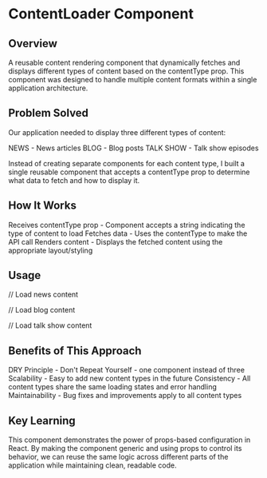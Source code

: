 # ContentLoader Component

## Overview

A reusable content rendering component that dynamically fetches and displays different types of content based on the contentType prop. This component was designed to handle multiple content formats within a single application architecture.

## Problem Solved

Our application needed to display three different types of content:

NEWS - News articles
BLOG - Blog posts
TALK SHOW - Talk show episodes

Instead of creating separate components for each content type, I built a single reusable component that accepts a contentType prop to determine what data to fetch and how to display it.

## How It Works

Receives contentType prop - Component accepts a string indicating the type of content to load
Fetches data - Uses the contentType to make the API call
Renders content - Displays the fetched content using the appropriate layout/styling

## Usage

// Load news content
<ContentLoader contentType="NEWS" />

// Load blog content  
<ContentLoader contentType="BLOG" />

// Load talk show content
<ContentLoader contentType="TALK_SHOW" />

## Benefits of This Approach

DRY Principle - Don't Repeat Yourself - one component instead of three
Scalability - Easy to add new content types in the future
Consistency - All content types share the same loading states and error handling
Maintainability - Bug fixes and improvements apply to all content types

## Key Learning

This component demonstrates the power of props-based configuration in React. By making the component generic and using props to control its behavior, we can reuse the same logic across different parts of the application while maintaining clean, readable code.

